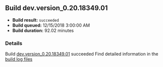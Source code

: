 ## Build dev.version_0.20.18349.01
- **Build result:** `succeeded`
- **Build queued:** 12/15/2018 3:00:00 AM
- **Build duration:** 92.02 minutes
### Details
Build [dev.version_0.20.18349.01](https://winappstudio.visualstudio.com/web/build.aspx?pcguid=a4ef43be-68ce-4195-a619-079b4d9834c2&builduri=vstfs%3a%2f%2f%2fBuild%2fBuild%2f26760) succeeded
Find detailed information in the [build log files](https://uwpctdiags.blob.core.windows.net/buildlogs/dev.version_0.20.18349.01_logs.zip)
